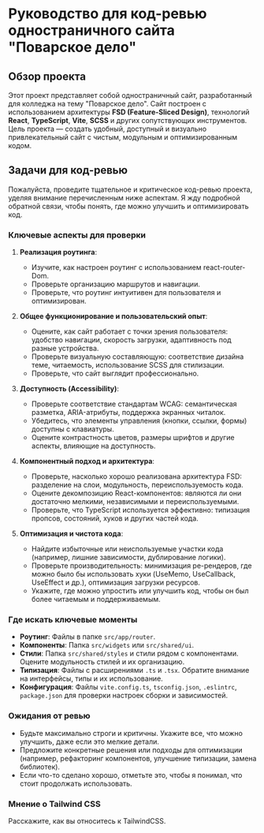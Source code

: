 # Руководство для код-ревью одностраничного сайта "Поварское дело"

## Обзор проекта

Этот проект представляет собой одностраничный сайт, разработанный для колледжа на тему "Поварское дело". Сайт построен с использованием архитектуры **FSD (Feature-Sliced Design)**, технологий **React**, **TypeScript**, **Vite**, **SCSS** и других сопутствующих инструментов. Цель проекта — создать удобный, доступный и визуально привлекательный сайт с чистым, модульным и оптимизированным кодом.

## Задачи для код-ревью

Пожалуйста, проведите тщательное и критическое код-ревью проекта, уделяя внимание перечисленным ниже аспектам. Я жду подробной обратной связи, чтобы понять, где можно улучшить и оптимизировать код.

### Ключевые аспекты для проверки

1. **Реализация роутинга**:

   - Изучите, как настроен роутинг с использованием react-router-Dom.
   - Проверьте организацию маршрутов и навигации.
   - Проверьте, что роутинг интуитивен для пользователя и оптимизирован.

2. **Общее функционирование и пользовательский опыт**:

   - Оцените, как сайт работает с точки зрения пользователя: удобство навигации, скорость загрузки, адаптивность под разные устройства.
   - Проверьте визуальную составляющую: соответствие дизайна теме, читаемость, использование SCSS для стилизации.
   - Проверьте, что сайт выглядит профессионально.

3. **Доступность (Accessibility)**:

   - Проверьте соответствие стандартам WCAG: семантическая разметка, ARIA-атрибуты, поддержка экранных читалок.
   - Убедитесь, что элементы управления (кнопки, ссылки, формы) доступны с клавиатуры.
   - Оцените контрастность цветов, размеры шрифтов и другие аспекты, влияющие на доступность.

4. **Компонентный подход и архитектура**:

   - Проверьте, насколько хорошо реализована архитектура FSD: разделение на слои, модульность, переиспользуемость кода.
   - Оцените декомпозицию React-компонентов: являются ли они достаточно мелкими, независимыми и переиспользуемыми.
   - Проверьте, что TypeScript используется эффективно: типизация пропсов, состояний, хуков и других частей кода.

5. **Оптимизация и чистота кода**:

   - Найдите избыточные или неиспользуемые участки кода (например, лишние зависимости, дублирование логики).
   - Проверьте производительность: минимизация ре-рендеров, где можно было бы использовать хуки (UseMemo, UseCallback, UseEffect и др.), оптимизация загрузки ресурсов.
   - Укажите, где можно упростить или улучшить код, чтобы он был более читаемым и поддерживаемым.

### Где искать ключевые моменты

- **Роутинг**: Файлы в папке `src/app/router`. 
- **Компоненты**: Папка `src/widgets` или `src/shared/ui`. 
- **Стили**: Папка `src/shared/styles` и стили рядом с компонентами. Оцените модульность стилей и их организацию.
- **Типизация**: Файлы с расширениями `.ts` и `.tsx`. Обратите внимание на интерфейсы, типы и их использование.
- **Конфигурация**: Файлы `vite.config.ts`, `tsconfig.json`, `.eslintrc`, `package.json` для проверки настроек сборки и зависимостей.

### Ожидания от ревью

- Будьте максимально строги и критичны. Укажите все, что можно улучшить, даже если это мелкие детали.
- Предложите конкретные решения или подходы для оптимизации (например, рефакторинг компонентов, улучшение типизации, замена библиотек).
- Если что-то сделано хорошо, отметьте это, чтобы я понимал, что стоит продолжать использовать.

### Мнение о Tailwind CSS

Расскажите, как вы относитесь к TailwindCSS.